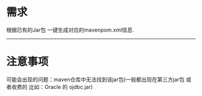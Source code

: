 # 需求
根据已有的Jar包 一键生成对应的mavenpom.xml信息.

---

# 注意事项
可能会出现的问题：maven仓库中无法找到该jar包(一般都出现在第三方jar包 或者收费的  比如：Oracle 的 ojdbc.jar)
